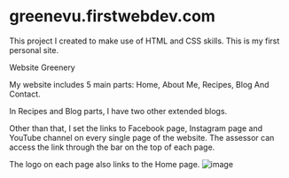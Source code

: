 # greenevu.firstwebdev.com
This project I created to make use of HTML and CSS skills. This is my first personal site.

Website Greenery

My website includes 5 main parts: Home, About Me, Recipes, Blog And Contact.

In Recipes and Blog parts, I have two other extended blogs.

Other than that, I set the links to Facebook page, Instagram page and YouTube channel on every single page of the website. The assessor can access the link through the bar on the top of each page.

The logo on each page also links to the Home page.
![image](https://user-images.githubusercontent.com/60745249/161460129-cd76276b-7582-4a46-b567-94607ca52b3b.png)

